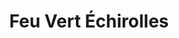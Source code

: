 ---
title: "Feu Vert Échirolles"
url: /echirolles/feu-vert-echirolles/
shop: réparation de voitures
---